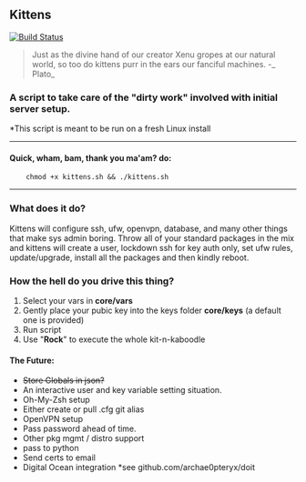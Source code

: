 ## Kittens
[![Build Status](https://travis-ci.org/archae0pteryx/kittens.svg?branch=master)](https://travis-ci.org/archae0pteryx/kittens)
> Just as the divine hand of our creator Xenu gropes at our natural world, so too do kittens purr in the ears our fanciful machines. -_ Plato_

### A script to take care of the "dirty work" involved with initial server setup.

*This script is meant to be run on a fresh Linux install

---
#### Quick, wham, bam, thank you ma'am? do:
        chmod +x kittens.sh && ./kittens.sh
---
### What does it do?
Kittens will configure ssh, ufw, openvpn, database, and many other things that make sys admin boring. Throw all of your standard packages in the mix and kittens will create a user, lockdown ssh for key auth only, set ufw rules, update/upgrade, install all the packages and then kindly reboot.

### How the hell do you drive this thing?
1. Select your vars in **core/vars**
2. Gently place your pubic key into the keys folder **core/keys** (a default one is provided)
3. Run script
3. Use "**Rock**" to execute the whole kit-n-kaboodle

#### The Future:
- ~~Store Globals in json?~~
- An interactive user and key variable setting situation.
- Oh-My-Zsh setup
- Either create or pull .cfg git alias
- OpenVPN setup
- Pass password ahead of time.
- Other pkg mgmt / distro support
- pass to python
- Send certs to email
- Digital Ocean integration *see github.com/archae0pteryx/doit
